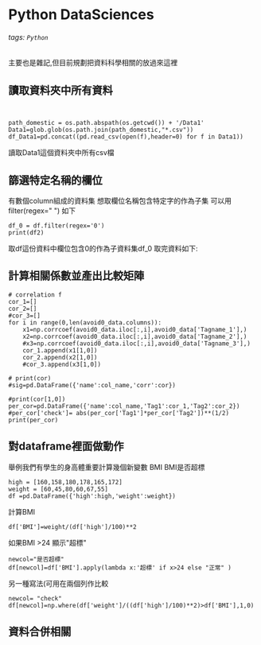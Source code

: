 # Python DataSciences
###### tags: `Python`
主要也是雜記,但目前規劃把資料科學相關的放過來這裡
## 讀取資料夾中所有資料


```python=
  
    
path_domestic = os.path.abspath(os.getcwd()) + '/Data1'
Data1=glob.glob(os.path.join(path_domestic,"*.csv"))
df_Data1=pd.concat((pd.read_csv(open(f),header=0) for f in Data1))

```
讀取Data1這個資料夾中所有csv檔


## 篩選特定名稱的欄位

有數個column組成的資料集
想取欄位名稱包含特定字的作為子集
可以用filter(regex=" ")
如下
```python=
df_0 = df.filter(regex='0')
print(df2)

```
取df這份資料中欄位包含0的作為子資料集df_0
取完資料如下:


## 計算相關係數並產出比較矩陣
```python=
# correlation f
cor_1=[]
cor_2=[]
#cor_3=[]
for i in range(0,len(avoid0_data.columns)):
    x1=np.corrcoef(avoid0_data.iloc[:,i],avoid0_data['Tagname_1'],)
    x2=np.corrcoef(avoid0_data.iloc[:,i],avoid0_data['Tagname_2'],)
    #x3=np.corrcoef(avoid0_data.iloc[:,i],avoid0_data['Tagname_3'],)
    cor_1.append(x1[1,0])
    cor_2.append(x2[1,0])
    #cor_3.append(x3[1,0])
    
# print(cor)
#sig=pd.DataFrame({'name':col_name,'corr':cor})

#print(cor[1,0])
per_cor=pd.DataFrame({'name':col_name,'Tag1':cor_1,'Tag2':cor_2})
#per_cor['check']= abs(per_cor['Tag1']*per_cor['Tag2'])**(1/2)
print(per_cor)

```

## 對dataframe裡面做動作
舉例我們有學生的身高體重要計算幾個新變數
BMI
BMI是否超標
```python=
high = [160,158,180,178,165,172]
weight = [60,45,80,60,67,55]
df =pd.DataFrame({'high':high,'weight':weight})

```
計算BMI
```python=
df['BMI']=weight/(df['high']/100)**2
```

如果BMI >24 顯示"超標"

```python=
newcol="是否超標"
df[newcol]=df['BMI'].apply(lambda x:'超標' if x>24 else "正常" )

```
另一種寫法(可用在兩個列作比較
```python=
newcol= "check"
df[newcol]=np.where(df['weight']/((df['high']/100)**2)>df['BMI'],1,0)

```
## 資料合併相關
